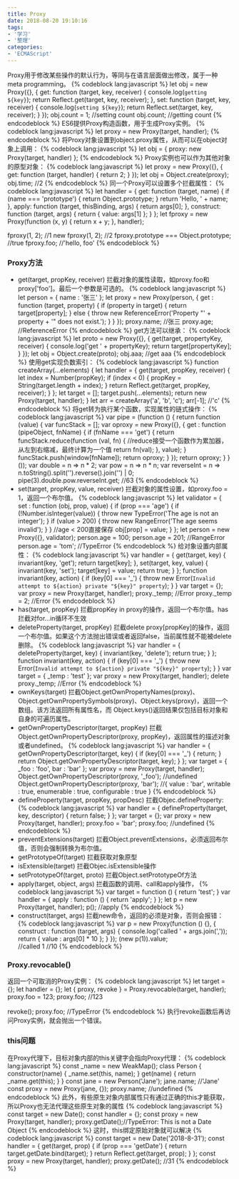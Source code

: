 ```yaml
---
title: Proxy
date: 2018-08-20 19:10:16
tags:
- '学习'
- '整理'
categories:
- 'ECMAScript'
---
```

Proxy用于修改某些操作的默认行为，等同与在语言层面做出修改，属于一种meta programming。
{% codeblock lang:javascript %}
let obj = new Proxy({}, {
    get: function (target, key, receiver) {
        console.log(`getting ${key}`);
        return Reflect.get(target, key, receiver);
    },
    set: function (target, key, receiver) {
        console.log(`setting ${key}`);
        return Reflect.set(target, key, receiver);
    }
});
obj.count = 1;
//setting count
obj.count;
//getting count
{% endcodeblock %}
ES6提供Proxy构造函数，用于生成Proxy实例。
{% codeblock lang:javascript %}
let proxy = new Proxy(target, handler);
{% endcodeblock %}
将Proxy对象设置到object.proxy属性，从而可以在object对象上调用：
{% codeblock lang:javascript %}
let obj = { proxy: new Proxy(target, handler) };
{% endcodeblock %}
Proxy实例也可以作为其他对象的原型对象：
{% codeblock lang:javascript %}
let proxy = new Proxy({}, {
    get: function (target, handler) {
        return 2;
    }
});
let obj = Object.create(proxy);
obj.time;   //2
{% endcodeblock %}
同一个Proxy可以设置多个拦截属性：
{% codeblock lang:javascript %}
let handler = {
    get: function (target, name) {
        if (name === 'prototype') {
            return Object.prototype;
        }
        return 'Hello, ' + name;
    },
    apply: function (target, thisBinding, args) {
        return args[0];
    },
    construct: function (target, args) {
        return { value: args[1] };
    }
};
let fproxy = new Proxy(function (x, y) {
    return x + y;
}, handler);

fproxy(1, 2);                           //1
new fproxy(1, 2);                       //2
fproxy.prototype === Object.prototype;  //true
fproxy.foo;                             //'hello, foo'
{% endcodeblock %}
### Proxy方法
* get(target, propKey, receiver)
拦截对象的属性读取，如proxy.foo和proxy['foo']。最后一个参数是可选的。
{% codeblock lang:javascript %}
let person = {
    name : '张三'
};
let proxy = new Proxy(person, {
    get : function (target, property) {
        if (property in target) {
            return target[property];
        } else {
            throw new ReferenceError('Property \"' + property + '\" does not exist.');
        }
    }
});
proxy.name; //张三
proxy.age;  //ReferenceError
{% endcodeblock %}
get方法可以继承：
{% codeblock lang:javascript %}
let proto = new Proxy({}, {
    get(target, propertyKey, receiver) {
        console.log('get ' + propertyKey);
        return target[propertyKey];
    }
});
let obj = Object.create(proto);
obj.aaa;    //get aaa
{% endcodeblock %}
使用get实现负数索引：
{% codeblock lang:javascript %}
function createArray(...elements) {
    let handler = {
        get(target, propKey, receiver) {
            let index = Number(propKey);
            if (index < 0) {
                propKey = String(target.length + index);
            }
            return Reflect.get(target, propKey, receiver);
        }
    };
    let target = [];
    target.push(...elements);
    return new Proxy(target, handler);
}
let arr = createArray('a', 'b', 'c');
arr[-1];    //'c'
{% endcodeblock %}
将get转为执行某个函数，实现属性的链式操作：
{% codeblock lang:javascript %}
var pipe = (function () {
    return function (value) {
        var funcStack = [];
        var oproxy = new Proxy({}, {
            get : function (pipeObject, fnName) {
                if (fnName === 'get') {
                    return funcStack.reduce(function (val, fn) {    //reduce接受一个函数作为累加器，从左到右缩减，最终计算为一个值
                        return fn(val);
                    }, value);
                }
                funcStack.push(window[fnName]);
                return oproxy;
            }
        });
        return oproxy;
    }
}());
var double = n => n * 2;
var pow = n => n * n;
var reverseInt = n => n.toString().split('').reverse().join('') | 0;
pipe(3).double.pow.reverseInt.get;  //63
{% endcodeblock %}
* set(target, propKey, value, receiver)
拦截对象的属性设置，如proxy.foo = 1，返回一个布尔值。
{% codeblock lang:javascript %}
let validator = {
    set : function (obj, prop, value) {
        if (prop === 'age') {
            if (!Number.isInteger(value)) {
                throw new TypeError('The age is not an integer');
            }
            if (value > 200) {
                throw new RangeError('The age seems invalid');
            }
        }
        //age < 200直接保存
        obj[prop] = value;
    }
};
let person = new Proxy({}, validator);
person.age = 100;
person.age = 201;   //RangeError
person.age = 'tom'; //TypeError
{% endcodeblock %}
给对象设置内部属性：
{% codeblock lang:javascript %}
var handler = {
    get(target, key) {
        invariant(key, 'get');
        return target[key];
    },
    set(target, key, value) {
        invariant(key, 'set');
        target[key] = value;
        return true;
    }
};
function invariant(key, action) {
    if (key[0] === '_') {
        throw new Error(`Invalid attempt to ${action} private "${key}" property`);
    }
}
var target = {};
var proxy = new Proxy(target, handler);
proxy._temp;        //Error
proxy._temp = 2;    //Error
{% endcodeblock %}
* has(target, propKey)
拦截propKey in proxy的操作，返回一个布尔值。has拦截对for...in循环不生效
* deleteProperty(target, propKey)
拦截delete proxy[propKey]的操作，返回一个布尔值。如果这个方法抛出错误或者返回false，当前属性就不能被delete删除。
{% codeblock lang:javascript %}
var handler = {
    deleteProperty(target, key) {
        invariant(key, 'delete');
        return true;
    }
};
function invariant(key, action) {
    if (key[0] === '_') {
        throw new Error(`Invalid attempt to ${action} private "${key}" property`);
    }
}
var target = { _temp : 'test' };
var proxy = new Proxy(target, handler);
delete proxy._temp; //Error
{% endcodeblock %}
* ownKeys(target)
拦截Object.getOwnPropertyNames(proxy)、Object.getOwnPropertySymbols(proxy)、Object.keys(proxy)，返回一个数组。该方法返回所有属性名，而
Object.keys()返回结果仅包括目标对象和自身的可遍历属性。
* getOwnPropertyDescriptor(target, propKey)
拦截Object.getOwnPropertyDescriptor(proxy, propKey)，返回属性的描述对象或者undefined。
{% codeblock lang:javascript %}
var handler = {
    getOwnPropertyDescriptor(target, key) {
        if (key[0] === '_') {
            return;
        }
        return Object.getOwnPropertyDescriptor(target, key);
    }
};
var target = { _foo : 'foo', bar : 'bar' };
var proxy = new Proxy(target, handler);
Object.getOwnPropertyDescriptor(proxy, '_foo'); //undefined
Object.getOwnPropertyDescriptor(proxy, 'bar');  //{ value : 'bar', writable : true, enumerable : true, configurable : true }
{% endcodeblock %}
* defineProperty(target, propKey, propDesc)
拦截Objec.defineProperty:
{% codeblock lang:javascript %}
var handler = {
    defineProperty(target, key, descriptor) {
        return false;
    }
};
var target = {};
var proxy = new Proxy(target, handler);
proxy.foo = 'bar';
proxy.foo;  //undefined
{% endcodeblock %}
* preventExtensions(target)
拦截Object.preventExtensions，必须返回布尔值，否则会强制转换为布尔值。
* getPrototypeOf(target)
拦截获取对象原型
* isExtensible(target)
拦截Objec.isExtensible操作
* setPrototypeOf(target, proto)
拦截Object.setPrototypeOf方法
* apply(target, object, args)
拦截函数的调用、call和apply操作，
{% codeblock lang:javascript %}
var target = function () { return 'test'; }
var handler = {
    apply : function () {
        return 'apply';
    }
};
let p = new Proxy(target, handler);
p();    //apply
{% endcodeblock %}
* construct(target, args)
拦截new命令，返回的必须是对象，否则会报错：
{% codeblock lang:javascript %}
var p = new Proxy(function () {}, {
    construct : function (target, args) {
        console.log('called ' + args.join(','));
        return { value : args[0] * 10 };
    }
});
(new p(1)).value;   
//called 1
//10
{% endcodeblock %}
### Proxy.revocable()
返回一个可取消的Proxy实例：
{% codeblock lang:javascript %}
let target = {};
let handler = {};
let { proxy, revoke } = Proxy.revocable(target, handler);
proxy.foo = 123;
proxy.foo;  //123

revoke();
proxy.foo;  //TypeError
{% endcodeblock %}
执行revoke函数后再访问Proxy实例，就会抛出一个错误。
### this问题
在Proxy代理下，目标对象内部的this关键字会指向Proxy代理：
{% codeblock lang:javascript %}
const _name = new WeakMap();
class Person {
    constructor(name) {
        _name.set(this, name);
    }
    get(name) {
        return _name.get(this);
    }
}
const jane = new Person('Jane');
jane.name;  //'Jane'
const proxy = new Proxy(jane, {});
proxy.name; //undefined
{% endcodeblock %}
此外，有些原生对象内部属性只有通过正确的this才能获取，所以Proxy也无法代理这些原生对象的属性
{% codeblock lang:javascript %}
const target = new Date();
const handler = {};
const proxy = new Proxy(target, handler);
proxy.getDate();//TypeError: This is not a Date Object
{% endcodeblock %}
这时，this绑定原始对象就可以解决
{% codeblock lang:javascript %}
const target = new Date('2018-8-31');
const handler = {
    get(target, prop) {
        if (prop === 'getDate') {
            return target.getDate.bind(target);
        }
        return Reflect.get(target, prop);
    }
};
const proxy = new Proxy(target, handler);
proxy.getDate();    //31
{% endcodeblock %}